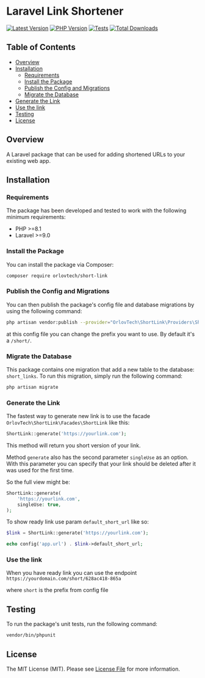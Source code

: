 # Laravel Link Shortener

<!-- BADGES_START -->
[![Latest Version][badge-release]][packagist]
[![PHP Version][badge-php]][php]
[![Tests][badge-tests]][tests]
[![Total Downloads][badge-downloads]][downloads]

[badge-tests]: https://github.com/orlovtech/short-link/actions/workflows/ci-tests.yml/badge.svg
[badge-release]: https://img.shields.io/packagist/v/orlovtech/short-link.svg?style=flat-square&label=release
[badge-php]: https://img.shields.io/packagist/php-v/orlovtech/short-link.svg?style=flat-square
[badge-downloads]: https://img.shields.io/packagist/dt/orlovtech/short-link.svg?style=flat-square&colorB=mediumvioletred

[packagist]: https://packagist.org/packages/orlovtech/short-link
[php]: https://php.net
[downloads]: https://packagist.org/packages/orlovtech/short-link
[tests]: https://github.com/orlovtech/short-link/actions/workflows/ci-tests.yml
<!-- BADGES_END -->

## Table of Contents

- [Overview](#overview)
- [Installation](#installation)
    - [Requirements](#requirements)
    - [Install the Package](#install-the-package)
    - [Publish the Config and Migrations](#publish-the-config-and-migrations)
    - [Migrate the Database](#migrate-the-database)
- [Generate the Link](#generate-the-link)
- [Use the link](#use-the-link)
- [Testing](#testing)
- [License](#license)

## Overview

A Laravel package that can be used for adding shortened URLs to your existing web app.

## Installation

### Requirements
The package has been developed and tested to work with the following minimum requirements:

- PHP >=8.1
- Laravel >=9.0

### Install the Package
You can install the package via Composer:

```bash
composer require orlovtech/short-link
```

### Publish the Config and Migrations
You can then publish the package's config file and database migrations by using the following command:
```bash
php artisan vendor:publish --provider="OrlovTech\ShortLink\Providers\ShortLinkServiceProvider"
```

at this config file you can change the prefix you want to use. By default it's a `/short/`.

### Migrate the Database
This package contains one migration that add a new table to the database: ```short_links```. To run this migration, simply run the following command:
```bash
php artisan migrate
```

### Generate the Link
The fastest way to generate new link is to use the facade `OrlovTech\ShortLink\Facades\ShortLink` like this:

```php
ShortLink::generate('https://yourlink.com');
```

This method will return you short version of your link.

Method `generate` also has the second parameter `singleUse` as an option.
With this parameter you can specify that your link should be deleted after it was used for the first time.

So the full view might be:

```php
ShortLink::generate(
    'https://yourlink.com',
    singleUse: true,
);
```

To show ready link use param `default_short_url` like so:

```php
$link = ShortLink::generate('https://yourlink.com');

echo config('app.url') . $link->default_short_url;
```

### Use the link
When you have ready link you can use the endpoint `https://yourdomain.com/short/628ac418-865a`

where `short` is the prefix from config file

## Testing

To run the package's unit tests, run the following command:

``` bash
vendor/bin/phpunit
```

## License

The MIT License (MIT). Please see [License File](LICENSE.md) for more information.
